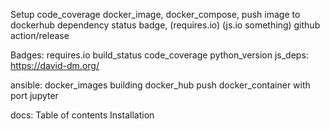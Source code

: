 Setup code_coverage
docker_image, docker_compose, push image to dockerhub
dependency status badge, (requires.io) (js.io something)
github action/release

Badges:
    requires.io
    build_status
    code_coverage
    python_version
    js_deps: https://david-dm.org/

ansible:
    docker_images building
    docker_hub push
    docker_container with port jupyter 

docs:
    Table of contents
        Installation
        
